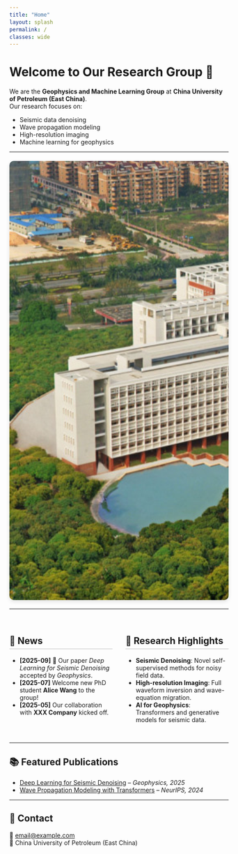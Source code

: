 ```yaml
---
title: "Home"
layout: splash
permalink: /
classes: wide
---
```


# Welcome to Our Research Group 👋

We are the **Geophysics and Machine Learning Group** at **China University of Petroleum (East China)**.  
Our research focuses on:

- Seismic data denoising  
- Wave propagation modeling  
- High-resolution imaging  
- Machine learning for geophysics  

---

<!-- 🎠 图片轮播图 -->
<div class="carousel">
  <div class="carousel-inner">
    <img src="/assets/images/slides/slide1.jpg" alt="Slide 1">
    <img src="/assets/images/slides/slide2.jpg" alt="Slide 2">
    <img src="/assets/images/slides/slide3.jpg" alt="Slide 3">
  </div>
</div>

<style>
.carousel {
  position: relative;
  width: 100%;
  max-width: 800px;
  margin: 20px auto;
  overflow: hidden;
  border-radius: 10px;
  box-shadow: 0 4px 10px rgba(0,0,0,0.1);
}
.carousel-inner {
  display: flex;
  width: 300%;
  animation: slide 12s infinite;
}
.carousel-inner img {
  width: 100%;
  flex-shrink: 0;
}
@keyframes slide {
  0%,30%   { transform: translateX(0%); }
  33%,63%  { transform: translateX(-100%); }
  66%,96%  { transform: translateX(-200%); }
  100%     { transform: translateX(0%); }
}
</style>

---

<!-- 📰 News + 🔬 Research 两栏 -->
<div class="twocol">

<div>

## 📰 News
- **[2025-09]** 🎉 Our paper *Deep Learning for Seismic Denoising* accepted by *Geophysics*.  
- **[2025-07]** Welcome new PhD student **Alice Wang** to the group!  
- **[2025-05]** Our collaboration with **XXX Company** kicked off.  

</div>

<div>

## 🔬 Research Highlights
- **Seismic Denoising**: Novel self-supervised methods for noisy field data.  
- **High-resolution Imaging**: Full waveform inversion and wave-equation migration.  
- **AI for Geophysics**: Transformers and generative models for seismic data.  

</div>

</div>

<style>
.twocol {
  display: grid;
  grid-template-columns: 1fr 1fr;
  gap: 30px;
  margin: 30px 0;
}
.twocol h2 {
  border-bottom: 2px solid #ddd;
  padding-bottom: 5px;
}
</style>

---

## 📚 Featured Publications
- [Deep Learning for Seismic Denoising](https://doi.org/xxx) – *Geophysics, 2025*  
- [Wave Propagation Modeling with Transformers](https://arxiv.org/abs/xxxx) – *NeurIPS, 2024*  

---

## 📩 Contact
📧 [email@example.com](mailto:email@example.com)  
📍 China University of Petroleum (East China)

  </p>

</body>
</html>
